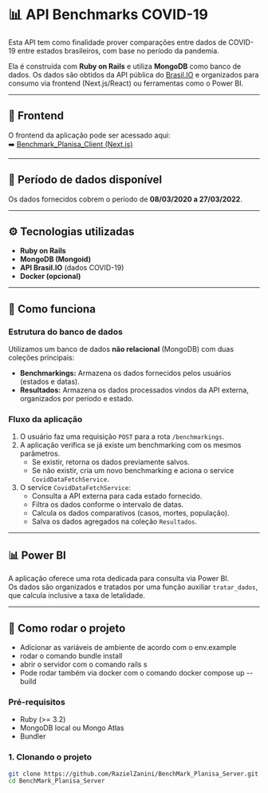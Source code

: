 # 📊 API Benchmarks COVID-19

Esta API tem como finalidade prover comparações entre dados de COVID-19 entre estados brasileiros, com base no período da pandemia. 

Ela é construída com **Ruby on Rails** e utiliza **MongoDB** como banco de dados. Os dados são obtidos da API pública do [Brasil.IO](https://brasil.io/dataset/covid19/caso/) e organizados para consumo via frontend (Next.js/React) ou ferramentas como o Power BI.

---

## 🔗 Frontend
O frontend da aplicação pode ser acessado aqui:  
➡️ [Benchmark_Planisa_Client (Next.js)](https://github.com/RazielZanini/Benchmark_Planisa_Client)

---

## 📅 Período de dados disponível
Os dados fornecidos cobrem o período de **08/03/2020 a 27/03/2022**.

---

## ⚙️ Tecnologias utilizadas

- **Ruby on Rails**
- **MongoDB (Mongoid)**
- **API Brasil.IO** (dados COVID-19)
- **Docker (opcional)**

---

## 🧠 Como funciona

### Estrutura do banco de dados
Utilizamos um banco de dados **não relacional** (MongoDB) com duas coleções principais:

- **Benchmarkings:** Armazena os dados fornecidos pelos usuários (estados e datas).
- **Resultados:** Armazena os dados processados vindos da API externa, organizados por período e estado.

### Fluxo da aplicação
1. O usuário faz uma requisição `POST` para a rota `/benchmarkings`.
2. A aplicação verifica se já existe um benchmarking com os mesmos parâmetros.
   - Se existir, retorna os dados previamente salvos.
   - Se não existir, cria um novo benchmarking e aciona o service `CovidDataFetchService`.
3. O service `CovidDataFetchService`:
   - Consulta a API externa para cada estado fornecido.
   - Filtra os dados conforme o intervalo de datas.
   - Calcula os dados comparativos (casos, mortes, população).
   - Salva os dados agregados na coleção `Resultados`.

---

## 📊 Power BI

A aplicação oferece uma rota dedicada para consulta via Power BI.  
Os dados são organizados e tratados por uma função auxiliar `tratar_dados`, que calcula inclusive a taxa de letalidade.

---

## 🚀 Como rodar o projeto
  - Adicionar as variáveis de ambiente de acordo com o env.example
  - rodar o comando bundle install
  - abrir o servidor com o comando rails s
  - Pode rodar também via docker com o comando docker compose up --build

### Pré-requisitos
- Ruby (>= 3.2)
- MongoDB local ou Mongo Atlas
- Bundler

### 1. Clonando o projeto

```bash
git clone https://github.com/RazielZanini/BenchMark_Planisa_Server.git
cd BenchMark_Planisa_Server
